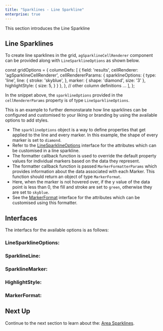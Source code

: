 ```yaml
---
title: "Sparklines - Line Sparkline"
enterprise: true
---
```


This section introduces the Line Sparkline

## Line Sparklines

To create line sparklines in the grid, `agSparklineCellRenderer` component can be provided along with `LineSparklineOptions` as shown below.

<snippet>
const gridOptions = {
    columnDefs: [
        {
            field: 'results',
            cellRenderer: 'agSparklineCellRenderer',
            cellRendererParams: {
                sparklineOptions: {
                    type: 'line',
                    line: {
                        stroke: 'skyblue',
                    },
                    marker: {
                        shape: 'diamond',
                        size: '3'
                    },
                    highlightStyle: {
                        size: 5,
                    }
                }
            },
        },
        // other column definitions ...
    ],
};
</snippet>

In the snippet above, the `sparklineOptions` provided in the `cellRendererParams` property is of type `LineSparklineOptions`.

This is an example to further demonstarate how line sparklines can be configured and customised to your liking or branding by using the available options to add styles.

- The `sparklineOptions` object is a way to define properties that get applied to the line and every marker. In this example, the shape of every marker is set to `diamond`.
- Refer to the [LineSparklineOptions](/sparklines-line-sparkline/#linesparklineoptions) interface for the attributes which can be customised in a line sparkline.
- The formatter callback function is used to override the default property values for individual markers based on the data they represent.
- The formatter callback function is passed `MarkerFormatterParams` which provides information about the data associated with each Marker. This function should return an object of type `MarkerFormat`.
- Here, when the marker is not hovered over, if the y value of the data point is less than 0, the fill and stroke are set to `green`, otherwise they are set to `skyblue`.
- See the [MarkerFormat](/sparklines-line-sparkline/#markerformat) interface for the attributes which can be customised using this formatter.


<grid-example title='Line Sparkline' name='line-sparkline' type='generated' options='{ "enterprise": true, "exampleHeight": 585, "modules": ["clientside", "sparklines"] }'></grid-example>

## Interfaces
The interfacs for the available options is as follows:

### LineSparklineOptions:

<api-documentation source='sparklines-line-sparkline/resources/line-sparkline-api.json' section='LineSparklineOptions'></api-documentation>

### SparklineLine:

<api-documentation source='sparklines-line-sparkline/resources/line-sparkline-api.json' section='SparklineLine'></api-documentation>

### SparklineMarker:

<api-documentation source='sparklines-line-sparkline/resources/line-sparkline-api.json' section='SparklineMarker'></api-documentation>

### HighlightStyle:

<api-documentation source='sparklines-line-sparkline/resources/line-sparkline-api.json' section='HighlightStyle'></api-documentation>

### MarkerFormat:

<api-documentation source='sparklines-line-sparkline/resources/line-sparkline-api.json' section='MarkerFormat'></api-documentation>


## Next Up

Continue to the next section to learn about the: [Area Sparklines](/sparklines-area-sparkline/).
